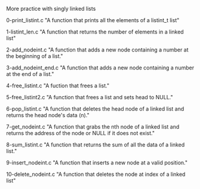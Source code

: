 More practice with singly linked lists

0-print_listint.c
"A function that prints all the elements of a listint_t list"

1-listint_len.c
"A function that returns the number of elements in a linked list"

2-add_nodeint.c
"A function that adds a new node containing a number at the beginning of a list."

3-add_nodeint_end.c
"A function that adds a new node containing a number at the end of a list."

4-free_listint.c
"A fuction that frees a list."

5-free_listint2.c
"A function that frees a list and sets head to NULL."

6-pop_listint.c
"A function that deletes the head node of a linked list and
returns the head node's data (n)."

7-get_nodeint.c
"A function that grabs the nth node of a linked list and returns the address of the node or NULL if it does not exist."

8-sum_listint.c
"A function that returns the sum of all the data of a linked list."

9-insert_nodeint.c
"A function that inserts a new node at a valid position."

10-delete_nodeint.c
"A function that deletes the node at index of a linked list"